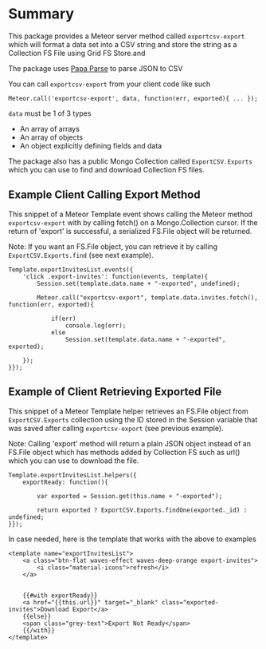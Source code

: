 # Summary
This package provides a Meteor server method called `exportcsv-export` which will format a data set into a CSV string
and store the string as a Collection FS File using Grid FS Store.and

The package uses [Papa Parse](http://papaparse.com/docs#json-to-csv) to parse JSON to CSV

You can call `exportcsv-export` from your client code like such

`Meteor.call('exportcsv-export', data, function(err, exported){ ... });`

`data` must be 1 of 3 types
* An array of arrays
* An array of objects
* An object explicitly defining fields and data

The package also has a public Mongo Collection called `ExportCSV.Exports` which you can use to find and download 
Collection FS files.

## Example Client Calling Export Method

This snippet of a Meteor Template event shows calling the Meteor method `exportcsv-export` with by calling fetch() on a
Mongo.Collection cursor. If the return of 'export' is successful, a serialized FS.File object will be returned.

Note: If you want an FS.File object, you can retrieve it by calling `ExportCSV.Exports.find` (see next example).

```
Template.exportInvitesList.events({
    'click .export-invites': function(events, template){
        Session.set(template.data.name + "-exported", undefined);
        
        Meteor.call("exportcsv-export", template.data.invites.fetch(), function(err, exported){
            
            if(err)
                console.log(err);
            else
                Session.set(template.data.name + "-exported", exported);
                
    });
}});
```
    
## Example of Client Retrieving Exported File

This snippet of a Meteor Template helper retrieves an FS.File object from `ExportCSV.Exports` collection using the ID stored
in the Session variable that was saved after calling `exportcsv-export` (see previous example). 

Note: Calling 'export' method will return a plain JSON object instead of an FS.File object which has methods added by 
Collection FS such as url() which you can use to download the file.

```
Template.exportInvitesList.helpers({
    exportReady: function(){
        
        var exported = Session.get(this.name + "-exported");
        
        return exported ? ExportCSV.Exports.findOne(exported._id) : undefined;
}});
```
    
In case needed, here is the template that works with the above to examples

```
<template name="exportInvitesList">
    <a class="btn-flat waves-effect waves-deep-orange export-invites">
        <i class="material-icons">refresh</i>
    </a>
    
    
    {{#with exportReady}}
    <a href="{{this.url}}" target="_blank" class="exported-invites">Download Export</a>
    {{else}}
    <span class="grey-text">Export Not Ready</span>
    {{/with}}
</template>
```